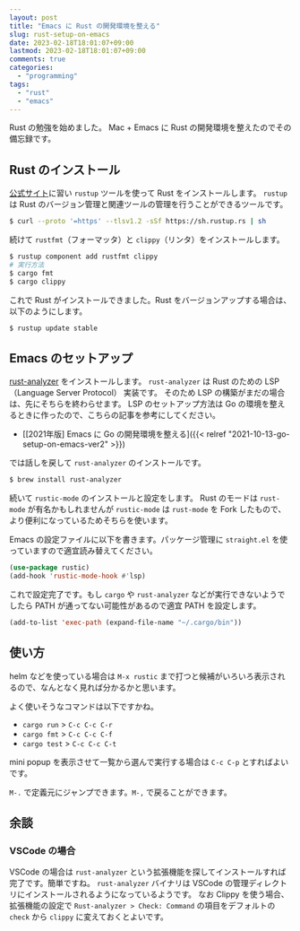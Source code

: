 ```yaml
---
layout: post
title: "Emacs に Rust の開発環境を整える"
slug: rust-setup-on-emacs
date: 2023-02-18T18:01:07+09:00
lastmod: 2023-02-18T18:01:07+09:00
comments: true
categories:
  - "programming"
tags:
  - "rust"
  - "emacs"
---
```


Rust の勉強を始めました。
Mac + Emacs に Rust の開発環境を整えたのでその備忘録です。

## Rust のインストール

[公式サイト](https://www.rust-lang.org/ja/tools/install)に習い `rustup` ツールを使って Rust をインストールします。
`rustup` は Rust のバージョン管理と関連ツールの管理を行うことができるツールです。

``` bash
$ curl --proto '=https' --tlsv1.2 -sSf https://sh.rustup.rs | sh
```

続けて `rustfmt`（フォーマッタ）と `clippy`（リンタ）をインストールします。

``` bash
$ rustup component add rustfmt clippy
# 実行方法
$ cargo fmt
$ cargo clippy
```

これで Rust がインストールできました。Rust をバージョンアップする場合は、以下のようにします。

``` bash
$ rustup update stable
```

## Emacs のセットアップ

[rust-analyzer](https://rust-analyzer.github.io/) をインストールします。
`rust-analyzer` は Rust のための LSP（Language Server Protocol） 実装です。
そのため LSP の構築がまだの場合は、先にそちらを終わらせます。
LSP のセットアップ方法は Go の環境を整えるときに作ったので、こちらの記事を参考にしてください。

- [[2021年版] Emacs に Go の開発環境を整える]({{< relref "2021-10-13-go-setup-on-emacs-ver2" >}})

では話しを戻して `rust-analyzer` のインストールです。

``` bash
$ brew install rust-analyzer
```

続いて `rustic-mode` のインストールと設定をします。
Rust のモードは `rust-mode` が有名かもしれませんが `rustic-mode` は `rust-mode` を Fork したもので、より便利になっているためそちらを使います。

Emacs の設定ファイルに以下を書きます。パッケージ管理に `straight.el` を使っていますので適宜読み替えてください。

``` lisp
(use-package rustic)
(add-hook 'rustic-mode-hook #'lsp)
```

これで設定完了です。もし `cargo` や `rust-analyzer` などが実行できないようでしたら PATH が通ってない可能性があるので適宜 PATH を設定します。

``` lisp
(add-to-list 'exec-path (expand-file-name "~/.cargo/bin"))
```

## 使い方

helm などを使っている場合は `M-x rustic` まで打つと候補がいろいろ表示されるので、なんとなく見れば分かるかと思います。

よく使いそうなコマンドは以下ですかね。

- `cargo run` > `C-c C-c C-r`
- `cargo fmt` > `C-c C-c C-f`
- `cargo test` > `C-c C-c C-t`

mini popup を表示させて一覧から選んで実行する場合は `C-c C-p` とすればよいです。

`M-.` で定義元にジャンプできます。`M-,` で戻ることができます。

## 余談

### VSCode の場合

VSCode の場合は `rust-analyzer` という拡張機能を探してインストールすれば完了です。簡単ですね。
`rust-analyzer` バイナリは VSCode の管理ディレクトリにインストールされるようになっているようです。
なお Clippy を使う場合、拡張機能の設定で `Rust-analyzer > Check: Command` の項目をデフォルトの `check` から `clippy` に変えておくとよいです。
